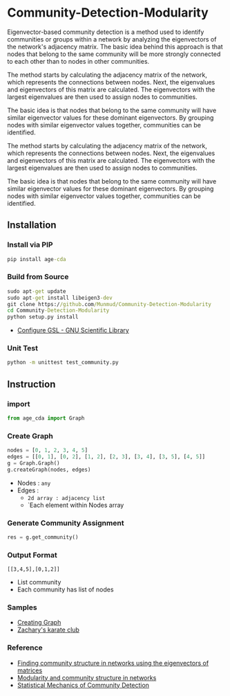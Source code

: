 # Community-Detection-Modularity

Eigenvector-based community detection is a method used to identify communities or groups within a network by analyzing the eigenvectors of the network's adjacency matrix. The basic idea behind this approach is that nodes that belong to the same community will be more strongly connected to each other than to nodes in other communities.

The method starts by calculating the adjacency matrix of the network, which represents the connections between nodes. Next, the eigenvalues and eigenvectors of this matrix are calculated. The eigenvectors with the largest eigenvalues are then used to assign nodes to communities.

The basic idea is that nodes that belong to the same community will have similar eigenvector values for these dominant eigenvectors. By grouping nodes with similar eigenvector values together, communities can be identified.

The method starts by calculating the adjacency matrix of the network, which represents the connections between nodes. Next, the eigenvalues and eigenvectors of this matrix are calculated. The eigenvectors with the largest eigenvalues are then used to assign nodes to communities.

The basic idea is that nodes that belong to the same community will have similar eigenvector values for these dominant eigenvectors. By grouping nodes with similar eigenvector values together, communities can be identified.

## Installation

### Install via PIP
```cmd
pip install age-cda
```

### Build from Source
```cmd
sudo apt-get update
sudo apt-get install libeigen3-dev
git clone https://github.com/Munmud/Community-Detection-Modularity
cd Community-Detection-Modularity
python setup.py install
```
- [Configure GSL - GNU Scientific Library](https://solarianprogrammer.com/2020/01/26/getting-started-gsl-gnu-scientific-library-windows-macos-linux/)

### Unit Test
```cmd
python -m unittest test_community.py
```

## Instruction

### import
```py
from age_cda import Graph
```

### Create Graph
```py
nodes = [0, 1, 2, 3, 4, 5]
edges = [[0, 1], [0, 2], [1, 2], [2, 3], [3, 4], [3, 5], [4, 5]]
g = Graph.Graph()
g.createGraph(nodes, edges)
```
- Nodes : `any`
- Edges : 
    - `2d array : adjacency list`
    - `Each element within Nodes array

### Generate Community Assignment
```py
res = g.get_community()
```

### Output Format
```
[[3,4,5],[0,1,2]]
```
- List community
- Each community has list of nodes

### Samples
- [Creating Graph](https://github.com/Munmud/Community-Detection-Modularity/blob/main/Samples/sample1.py)
- [Zachary's karate club](https://github.com/Munmud/Community-Detection-Modularity/blob/main/Samples/sample2.py)

### Reference
- [Finding community structure in networks using the eigenvectors of matrices](https://arxiv.org/pdf/physics/0605087.pdf)
- [Modularity and community structure in networks](https://www.pnas.org/doi/10.1073/pnas.0601602103)
- [Statistical Mechanics of Community Detection](https://ia903002.us.archive.org/33/items/arxiv-cond-mat0603718/cond-mat0603718.pdf)
